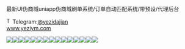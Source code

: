 最新UI伪商城uniapp伪商城刷单系统/订单自动匹配系统/带预设/代理后台<p dir="auto"><a target="_blank" rel="noopener noreferrer nofollow" href="https://camo.githubusercontent.com/d614d90677fbc2e34c7c62ebc68c82379d87a57c4beaf05af65fec7ba6b72e36/68747470733a2f2f63646e2d69636f6e732d706e672e666c617469636f6e2e636f6d2f3531322f323131312f323131313634362e706e67"><img src="https://camo.githubusercontent.com/d614d90677fbc2e34c7c62ebc68c82379d87a57c4beaf05af65fec7ba6b72e36/68747470733a2f2f63646e2d69636f6e732d706e672e666c617469636f6e2e636f6d2f3531322f323131312f323131313634362e706e67" alt="Telegram Icon" style="width: 16px; max-width: 100%;" data-canonical-src="https://cdn-icons-png.flaticon.com/512/2111/2111646.png"></a>Telegram:<a href="https://t.me/yezidajian" rel="nofollow">@yezidajian</a><br><a href="https://www.yeziym.com/">www.yeziym.com</a></p><img src="https://github.com/yeziym/zuixinUIweishang_lN/blob/main/y0zdS.png"><img src="https://github.com/yeziym/zuixinUIweishang_lN/blob/main/PcACY.png"><img src="https://github.com/yeziym/zuixinUIweishang_lN/blob/main/EQ2rq.png"><img src="https://github.com/yeziym/zuixinUIweishang_lN/blob/main/doJ3D.png"><img src="https://github.com/yeziym/zuixinUIweishang_lN/blob/main/3UXGz.png"><img src="https://github.com/yeziym/zuixinUIweishang_lN/blob/main/mNs4z.png"><img src="https://github.com/yeziym/zuixinUIweishang_lN/blob/main/oSAy1.png"><img src="https://github.com/yeziym/zuixinUIweishang_lN/blob/main/vGHJb.png"><img src="https://github.com/yeziym/zuixinUIweishang_lN/blob/main/RuHfP.png"><img src="https://github.com/yeziym/zuixinUIweishang_lN/blob/main/DlTsO.png"><img src="https://github.com/yeziym/zuixinUIweishang_lN/blob/main/3jXgv.png"><img src="https://github.com/yeziym/zuixinUIweishang_lN/blob/main/pumtf.png"><img src="https://github.com/yeziym/zuixinUIweishang_lN/blob/main/TKTGc.png"><img src="https://github.com/yeziym/zuixinUIweishang_lN/blob/main/waCFD.png"><img src="https://github.com/yeziym/zuixinUIweishang_lN/blob/main/j5rac.png">